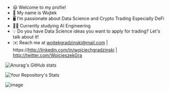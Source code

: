 
- 😃 Welcome to my profie! 
- 👋 My name is Wojtek
- 🖥️ I’m passionate about Data Science and Crypto Trading Especially DeFi
- 👨‍🎓 Currently studying AI Engineering
- 💡 Do you have Data Science ideas you want to apply for trading? Let's talk about it!
- ✉️ Reach me at wojtekgradzinski@mail.com  | https://http://linkedin.com/in/wojciechgradzinski | http://twitter.com/WojcieszekGra



![Anurag's GitHub stats](https://github-readme-stats.vercel.app/api?username=wojtekgradzinski&show_icons=true&theme=radical)


![Your Repository's Stats](https://github-readme-stats.vercel.app/api/top-langs/?username=Tanu-N-Prabhu&theme=radical)


![image](https://img.shields.io/badge/LinkedIn-0077B5?style=for-the-badge&logo=linkedin&logoColor=white)

